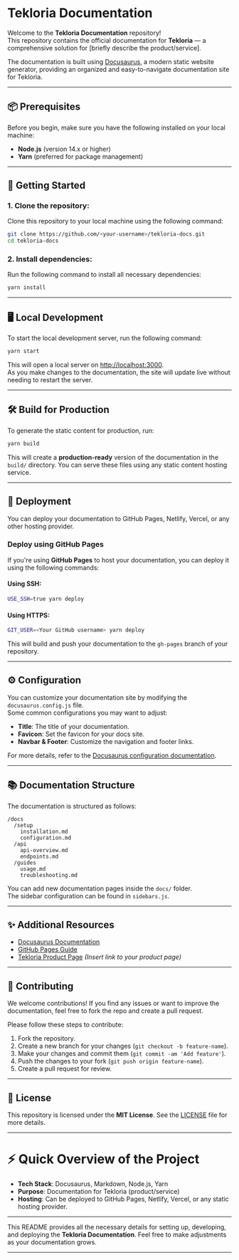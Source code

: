 # Tekloria Documentation

Welcome to the **Tekloria Documentation** repository!  
This repository contains the official documentation for **Tekloria** — a comprehensive solution for [briefly describe the product/service].

The documentation is built using [Docusaurus](https://docusaurus.io/), a modern static website generator, providing an organized and easy-to-navigate documentation site for Tekloria.

---

## 📦 Prerequisites

Before you begin, make sure you have the following installed on your local machine:

- **Node.js** (version 14.x or higher)
- **Yarn** (preferred for package management)

---

## 🚀 Getting Started

### 1. Clone the repository:

Clone this repository to your local machine using the following command:

```bash
git clone https://github.com/<your-username>/tekloria-docs.git
cd tekloria-docs
```

### 2. Install dependencies:

Run the following command to install all necessary dependencies:

```bash
yarn install
```

---

## 🖥️ Local Development

To start the local development server, run the following command:

```bash
yarn start
```

This will open a local server on [http://localhost:3000](http://localhost:3000).  
As you make changes to the documentation, the site will update live without needing to restart the server.

---

## 🛠️ Build for Production

To generate the static content for production, run:

```bash
yarn build
```

This will create a **production-ready** version of the documentation in the `build/` directory. You can serve these files using any static content hosting service.

---

## 🚀 Deployment

You can deploy your documentation to GitHub Pages, Netlify, Vercel, or any other hosting provider.

### Deploy using GitHub Pages

If you're using **GitHub Pages** to host your documentation, you can deploy it using the following commands:

#### Using SSH:

```bash
USE_SSH=true yarn deploy
```

#### Using HTTPS:

```bash
GIT_USER=<Your GitHub username> yarn deploy
```

This will build and push your documentation to the `gh-pages` branch of your repository.

---

## ⚙️ Configuration

You can customize your documentation site by modifying the `docusaurus.config.js` file.  
Some common configurations you may want to adjust:

- **Title**: The title of your documentation.
- **Favicon**: Set the favicon for your docs site.
- **Navbar & Footer**: Customize the navigation and footer links.

For more details, refer to the [Docusaurus configuration documentation](https://docusaurus.io/docs/configuration).

---

## 📚 Documentation Structure

The documentation is structured as follows:

```
/docs
  /setup
    installation.md
    configuration.md
  /api
    api-overview.md
    endpoints.md
  /guides
    usage.md
    troubleshooting.md
```

You can add new documentation pages inside the `docs/` folder.  
The sidebar configuration can be found in `sidebars.js`.

---

## ✨ Additional Resources

- [Docusaurus Documentation](https://docusaurus.io/docs)
- [GitHub Pages Guide](https://docs.github.com/en/pages)
- [Tekloria Product Page](#) *(Insert link to your product page)*

---

## 🎯 Contributing

We welcome contributions! If you find any issues or want to improve the documentation, feel free to fork the repo and create a pull request.

Please follow these steps to contribute:

1. Fork the repository.
2. Create a new branch for your changes (`git checkout -b feature-name`).
3. Make your changes and commit them (`git commit -am 'Add feature'`).
4. Push the changes to your fork (`git push origin feature-name`).
5. Create a pull request for review.

---

## 📄 License

This repository is licensed under the **MIT License**. See the [LICENSE](./LICENSE) file for more details.

---

# ⚡ Quick Overview of the Project

- **Tech Stack**: Docusaurus, Markdown, Node.js, Yarn
- **Purpose**: Documentation for Tekloria (product/service)
- **Hosting**: Can be deployed to GitHub Pages, Netlify, Vercel, or any static hosting provider.

---

This README provides all the necessary details for setting up, developing, and deploying the **Tekloria Documentation**. Feel free to make adjustments as your documentation grows.

---